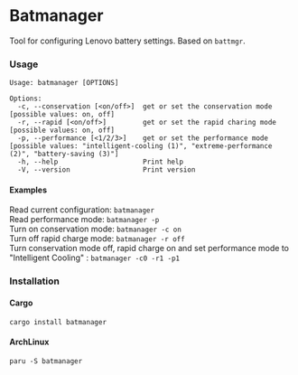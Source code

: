 # Batmanager
Tool for configuring Lenovo battery settings. Based on `battmgr`.

### Usage
```
Usage: batmanager [OPTIONS]

Options:
  -c, --conservation [<on/off>]  get or set the conservation mode [possible values: on, off]
  -r, --rapid [<on/off>]         get or set the rapid charing mode [possible values: on, off]
  -p, --performance [<1/2/3>]    get or set the performance mode [possible values: "intelligent-cooling (1)", "extreme-performance (2)", "battery-saving (3)"]
  -h, --help                     Print help
  -V, --version                  Print version
  ```

#### Examples
Read current configuration: `batmanager`  
Read performance mode: `batmanager -p`  
Turn on conservation mode: `batmanager -c on`  
Turn off rapid charge mode: `batmanager -r off`  
Turn conservation mode off, rapid charge on and set performance mode to "Intelligent Cooling" : `batmanager -c0 -r1 -p1`  

### Installation
#### Cargo
```
cargo install batmanager
```
#### ArchLinux
```
paru -S batmanager
```
